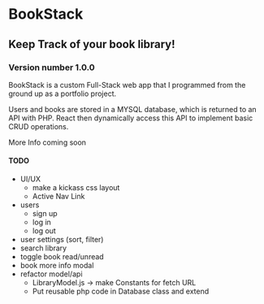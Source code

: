 # BookStack
## Keep Track of your book library!
### Version number 1.0.0

BookStack is a custom Full-Stack web app that I programmed from the ground up as a portfolio project.

Users and books are stored in a MYSQL database, which is returned to an API with PHP. React then dynamically access this API to implement basic CRUD operations.

More Info coming soon

#### TODO
- UI/UX
  - make a kickass css layout
  - Active Nav Link
- users
  - sign up
  - log in 
  - log out
- user settings (sort, filter)
- search library
- toggle book read/unread
- book more info modal
- refactor model/api
  - LibraryModel.js -> make Constants for fetch URL
  - Put reusable php code in Database class and extend